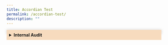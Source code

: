 ```yaml
---
title: Accordian Test
permalink: /accordian-test/
description: ""
---
```

<style>

	.Accordion-Paragraph {
	 font-size: 1em;
	 margin-left: 0.5em;
	 margin-right: 0.5em;

	}
	
	summary {
		background-color: #f7dbbe;
		padding:8px;
		margin-bottom: -20px;
		font-weight: bold;
		transition: all 0.5s ease;

	}
	
	summary:hover{
		cursor: pointer;
		color: white;
		background-color: #F68B1F;
		font-weight: bold;
	}
	
	details[open] {
		background-color: #f7f0f0;

	}
	
details {
		box-shadow: 0px 0px 10px #d4d4d4;
		margin-top: 1em;
		margin-bottom: 2.2em;

	}



</style>


<details><summary>Internal Audit</summary>
		<p class="Accordion-Paragraph">Provide independent assurance that College's risk management, governance and internal control processes are operating effectively.</p>
	</details>